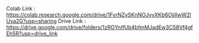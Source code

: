Colab Link :
https://colab.research.google.com/drive/1FyrNZySKnNOJyvXKb6OjjllwW2lUva2G?usp=sharing
Drive Link :
https://drive.google.com/drive/folders/1zRGYnIfUb4bfmMJadEw3C58Vf4gfEh5R?usp=drive_link
